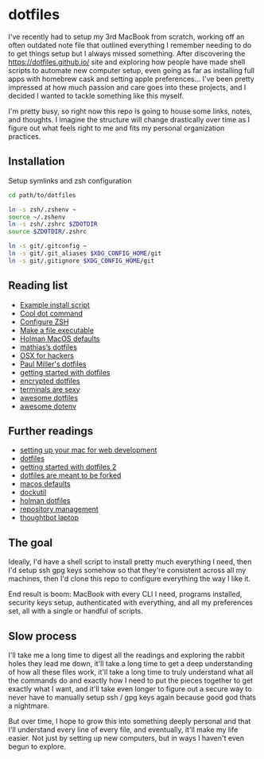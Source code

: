 # dotfiles

I've recently had to setup my 3rd MacBook from scratch, working off an often outdated note file that outlined everything I remember needing to do to get things setup but I always missed something. After discovering the https://dotfiles.github.io/ site and exploring how people have made shell scripts to automate new computer setup, even going as far as installing full apps with homebrew cask and setting apple preferences... I've been pretty impressed at how much passion and care goes into these projects, and I decided I wanted to tackle something like this myself.

I'm pretty busy, so right now this repo is going to house some links, notes, and thoughts. I imagine the structure will change drastically over time as I figure out what feels right to me and fits my personal organization practices.

## Installation

Setup symlinks and zsh configuration

```sh
cd path/to/dotfiles

ln -s zsh/.zshenv ~
source ~/.zshenv
ln -s zsh/.zshrc $ZDOTDIR
source $ZDOTDIR/.zshrc

ln -s git/.gitconfig ~
ln -s git/.git_aliases $XDG_CONFIG_HOME/git
ln -s git/.gitignore $XDG_CONFIG_HOME/git
```

## Reading list

- [Example install script](https://github.com/driesvints/dotfiles/blob/main/fresh.sh)
- [Cool dot command](https://github.com/webpro/dotfiles/blob/master/bin/dot)
- [Configure ZSH](https://thevaluable.dev/zsh-install-configure-mouseless/)
- [Make a file executable](https://support.apple.com/guide/terminal/make-a-file-executable-apdd100908f-06b3-4e63-8a87-32e71241bab4/mac)
- [Holman MacOS defaults](https://github.com/holman/dotfiles/blob/master/macos/set-defaults.sh)
- [mathias’s dotfiles](https://github.com/mathiasbynens/dotfiles)
- [OSX for hackers](https://gist.github.com/brandonb927/3195465/)
- [Paul Miller's dotfiles](https://github.com/paulmillr/dotfiles)
- [getting started with dotfiles](https://www.webpro.nl/articles/getting-started-with-dotfiles)
- [encrypted dotfiles](https://abdullah.today/encrypted-dotfiles/)
- [terminals are sexy](https://github.com/k4m4/terminals-are-sexy)
- [awesome dotfiles](https://github.com/webpro/awesome-dotfiles)
- [awesome dotenv](https://github.com/jondot/awesome-devenv)

## Further readings

- [setting up your mac for web development](https://betterprogramming.pub/setting-up-your-mac-for-web-development-in-2020-659f5588b883#50f4)
- [dotfiles](https://dotfiles.github.io/)
- [getting started with dotfiles 2](https://driesvints.com/blog/getting-started-with-dotfiles/)
- [dotfiles are meant to be forked](https://zachholman.com/2010/08/dotfiles-are-meant-to-be-forked/)
- [macos defaults](https://github.com/kevinSuttle/macOS-Defaults)
- [dockutil](https://github.com/kcrawford/dockutil)
- [holman dotfiles](https://github.com/holman/dotfiles)
- [repository management](https://kalis.me/increasing-development-productivity-repository-management/)
- [thoughtbot laptop](https://github.com/thoughtbot/laptop/blob/main/mac)

## The goal

Ideally, I'd have a shell script to install pretty much everything I need, then I'd setup ssh gpg keys somehow so that they're consistent across all my machines, then I'd clone this repo to configure everything the way I like it.

End result is boom: MacBook with every CLI I need, programs installed, security keys setup, authenticated with everything, and all my preferences set, all with a single or handful of scripts.

## Slow process

I'll take me a long time to digest all the readings and exploring the rabbit holes they lead me down, it'll take a long time to get a deep understanding of how all these files work, it'll take a long time to truly understand what all the commands do and exactly how I need to put the pieces together to get exactly what I want, and it'll take even longer to figure out a secure way to never have to manually setup ssh / gpg keys again because good god thats a nightmare.

But over time, I hope to grow this into something deeply personal and that I'll understand every line of every file, and eventually, it'll make my life easier. Not just by setting up new computers, but in ways I haven't even begun to explore.
